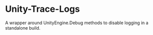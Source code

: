 # Unity-Trace-Logs
A wrapper around UnityEngine.Debug methods to disable logging in a standalone build.
